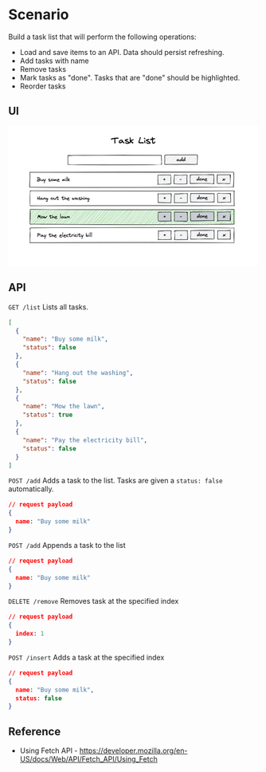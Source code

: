 # Scenario

Build a task list that will perform the following operations:

* Load and save items to an API. Data should persist refreshing.
* Add tasks with name
* Remove tasks
* Mark tasks as "done". Tasks that are "done" should be highlighted.
* Reorder tasks

## UI
![task list](tasklist.png)

## API
`GET /list`
Lists all tasks.
```json
[
  {
    "name": "Buy some milk",
    "status": false
  },
  {
    "name": "Hang out the washing",
    "status": false
  },
  {
    "name": "Mow the lawn",
    "status": true
  },
  {
    "name": "Pay the electricity bill",
    "status": false
  }
]
```

`POST /add`
Adds a task to the list. Tasks are given a `status: false` automatically.
```json
// request payload
{
  name: "Buy some milk"
}
```

`POST /add`
Appends a task to the list
```json
// request payload
{
  name: "Buy some milk"
}
```

`DELETE /remove`
Removes task at the specified index
```json
// request payload
{
  index: 1
}
```

`POST /insert`
Adds a task at the specified index
```json
// request payload
{
  name: "Buy some milk",
  status: false
}
```

## Reference
* Using Fetch API - https://developer.mozilla.org/en-US/docs/Web/API/Fetch_API/Using_Fetch